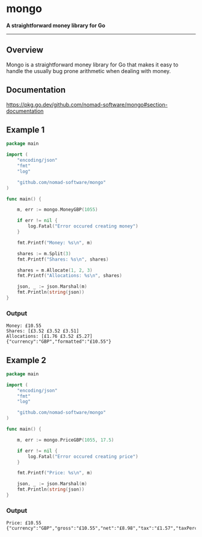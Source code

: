 # mongo

**A straightforward money library for Go**

---

## Overview

Mongo is a straightforward money library for Go that makes it easy to handle the
usually bug prone arithmetic when dealing with money.

## Documentation

https://pkg.go.dev/github.com/nomad-software/mongo#section-documentation

## Example 1

```go
package main

import (
	"encoding/json"
	"fmt"
	"log"

	"github.com/nomad-software/mongo"
)

func main() {

	m, err := mongo.MoneyGBP(1055)

	if err != nil {
		log.Fatal("Error occured creating money")
	}

	fmt.Printf("Money: %s\n", m)

	shares := m.Split(3)
	fmt.Printf("Shares: %s\n", shares)

	shares = m.Allocate(1, 2, 3)
	fmt.Printf("Allocations: %s\n", shares)

	json, _ := json.Marshal(m)
	fmt.Println(string(json))
}
```

### Output

```
Money: £10.55
Shares: [£3.52 £3.52 £3.51]
Allocations: [£1.76 £3.52 £5.27]
{"currency":"GBP","formatted":"£10.55"}
```

## Example 2

```go
package main

import (
	"encoding/json"
	"fmt"
	"log"

	"github.com/nomad-software/mongo"
)

func main() {

	m, err := mongo.PriceGBP(1055, 17.5)

	if err != nil {
		log.Fatal("Error occured creating price")
	}

	fmt.Printf("Price: %s\n", m)

	json, _ := json.Marshal(m)
	fmt.Println(string(json))
}
```

### Output

```
Price: £10.55
{"currency":"GBP","gross":"£10.55","net":"£8.98","tax":"£1.57","taxPercent":17.500000}
```

